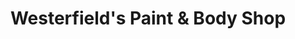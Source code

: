 ---
title: "Westerfield's Paint & Body Shop"
url: /hartford/westerfields-paint-and-body-shop/
shop: car repair
---